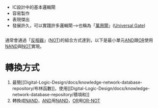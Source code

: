 - IC設計中的基本邏輯閘
- 容易製作
- 表現傑出
- 發展許久，可以實踐許多邏輯閘-->也稱為「[萬用閘](Digital-Logic-Design/docs/knowledge-network-database-repository/萬用閘.md)」([Universal Gate](Digital-Logic-Design/docs/knowledge-network-database-repository/Universal%20Gate.md))

```verilog
```

通常會通過「[反相器](Digital-Logic-Design/docs/knowledge-network-database-repository/反相器.md)」([NOT](Digital-Logic-Design/docs/knowledge-network-database-repository/NOT.md))的組合方式達到，以下是最小單元[AND](Digital-Logic-Design/docs/knowledge-network-database-repository/AND.md)跟[OR](Digital-Logic-Design/docs/knowledge-network-database-repository/OR.md)使用[NAND](Digital-Logic-Design/docs/knowledge-network-database-repository/NAND.md)與[NOT](Digital-Logic-Design/docs/knowledge-network-database-repository/NOT.md)實現。

# 轉換方式

1. 最簡[[Digital-Logic-Design/docs/knowledge-network-database-repository/布林函數]]，使用[[Digital-Logic-Design/docs/knowledge-network-database-repository/積項和]]
1. 轉換成[NAND](Digital-Logic-Design/docs/knowledge-network-database-repository/NAND.md)，[AND](Digital-Logic-Design/docs/knowledge-network-database-repository/AND.md)用[NAND](Digital-Logic-Design/docs/knowledge-network-database-repository/NAND.md)，[OR](Digital-Logic-Design/docs/knowledge-network-database-repository/OR.md)用[OR-NOT](Digital-Logic-Design/docs/knowledge-network-database-repository/OR-NOT.md)
